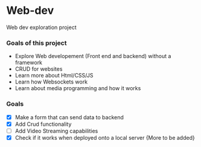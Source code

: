 # Web-dev
Web dev exploration project


### Goals of this project
- Explore Web developement (Front end and backend) without a framework
- CRUD for websites
- Learn more about Html/CSS/JS
- Learn how Websockets work
- Learn about media programming and how it works

### Goals
- [x] Make a form that can send data to backend
- [x] Add Crud functionality
- [ ] Add Video Streaming capabilities
- [x] Check if it works when deployed onto a local server
{More to be added}
